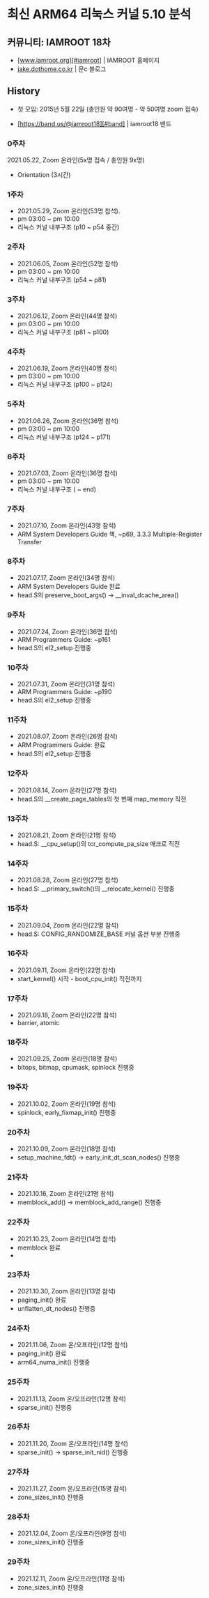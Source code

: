 # 최신 ARM64 리눅스 커널 5.10 분석

## 커뮤니티: IAMROOT 18차
- [www.iamroot.org][#iamroot] | IAMROOT 홈페이지
- [jake.dothome.co.kr][#moonc] | 문c 블로그

[#iamroot]: http://www.iamroot.org
[#moonc]: http://jake.dothome.co.kr

## History

- 첫 모임: 2015년 5월 22일 (총인원 약 90여명 - 약 50여명 zoom 접속)

- [https://band.us/@iamroot18][#band] | iamroot18 밴드

[#iamroot]: http://www.iamroot.org
[#moonc]: http://jake.dothome.co.kr
[#band]: https://band.us/@iamroot18


### 0주차
2021.05.22, Zoom 온라인(5x명 접속 / 총인원 9x명)
- Orientation (3시간)

### 1주차
- 2021.05.29, Zoom 온라인(53명 참석).
- pm 03:00 ~ pm 10:00
- 리눅스 커널 내부구조 (p10 ~ p54 중간)

### 2주차
- 2021.06.05, Zoom 온라인(52명 참석)
- pm 03:00 ~ pm 10:00
- 리눅스 커널 내부구조 (p54 ~ p81)

### 3주차
- 2021.06.12, Zoom 온라인(44명 참석)
- pm 03:00 ~ pm 10:00
- 리눅스 커널 내부구조 (p81 ~ p100)

### 4주차
- 2021.06.19, Zoom 온라인(40명 참석)
- pm 03:00 ~ pm 10:00
- 리눅스 커널 내부구조 (p100 ~ p124)

### 5주차
- 2021.06.26, Zoom 온라인(36명 참석)
- pm 03:00 ~ pm 10:00
- 리눅스 커널 내부구조 (p124 ~ p171)

### 6주차
- 2021.07.03, Zoom 온라인(36명 참석)
- pm 03:00 ~ pm 10:00
- 리눅스 커널 내부구조 ( ~ end)

### 7주차
- 2021.07.10, Zoom 온라인(43명 참석)
- ARM System Developers Guide 책, ~p69, 3.3.3 Multiple-Register Transfer

### 8주차
- 2021.07.17, Zoom 온라인(34명 참석)
- ARM System Developers Guide 완료 
- head.S의 preserve_boot_args() -> __inval_dcache_area() 

### 9주차
- 2021.07.24, Zoom 온라인(36명 참석)
- ARM Programmers Guide: ~p161
- head.S의 el2_setup 진행중

### 10주차
- 2021.07.31, Zoom 온라인(31명 참석)
- ARM Programmers Guide: ~p190
- head.S의 el2_setup 진행중

### 11주차
- 2021.08.07, Zoom 온라인(26명 참석)
- ARM Programmers Guide: 완료
- head.S의 el2_setup 진행중

### 12주차
- 2021.08.14, Zoom 온라인(27명 참석)
- head.S의 __create_page_tables의 첫 번째 map_memory 직전 

### 13주차
- 2021.08.21, Zoom 온라인(21명 참석)
- head.S: __cpu_setup()의 tcr_compute_pa_size 매크로 직전

### 14주차
- 2021.08.28, Zoom 온라인(27명 참석)
- head.S: __primary_switch()의 __relocate_kernel() 진행중

### 15주차
- 2021.09.04, Zoom 온라인(22명 참석)
- head.S: CONFIG_RANDOMIZE_BASE 커널 옵션 부분 진행중

### 16주차
- 2021.09.11, Zoom 온라인(22명 참석)
- start_kernel() 시작 - boot_cpu_init() 직전까지

### 17주차
- 2021.09.18, Zoom 온라인(22명 참석)
- barrier, atomic

### 18주차
- 2021.09.25, Zoom 온라인(18명 참석)
- bitops, bitmap, cpumask, spinlock 진행중

### 19주차
- 2021.10.02, Zoom 온라인(19명 참석)
- spinlock, early_fixmap_init() 진행중

### 20주차
- 2021.10.09, Zoom 온라인(18명 참석)
- setup_machine_fdt() -> early_init_dt_scan_nodes() 진행중

### 21주차
- 2021.10.16, Zoom 온라인(21명 참석)
- memblock_add() -> memblock_add_range() 진행중

### 22주차
- 2021.10.23, Zoom 온라인(14명 참석)
- memblock 완료
- 
### 23주차
- 2021.10.30, Zoom 온라인(13명 참석)
- paging_init() 완료
- unflatten_dt_nodes() 진행중

### 24주차
- 2021.11.06, Zoom 온/오프라인(12명 참석)
- paging_init() 완료
- arm64_numa_init() 진행중

### 25주차
- 2021.11.13, Zoom 온/오프라인(12명 참석)
- sparse_init() 진행중

### 26주차
- 2021.11.20, Zoom 온/오프라인(14명 참석)
- sparse_init() -> sparse_init_nid() 진행중

### 27주차
- 2021.11.27, Zoom 온/오프라인(15명 참석)
- zone_sizes_init() 진행중

### 28주차
- 2021.12.04, Zoom 온/오프라인(9명 참석)
- zone_sizes_init() 진행중

### 29주차
- 2021.12.11, Zoom 온/오프라인(11명 참석)
- zone_sizes_init() 진행중

